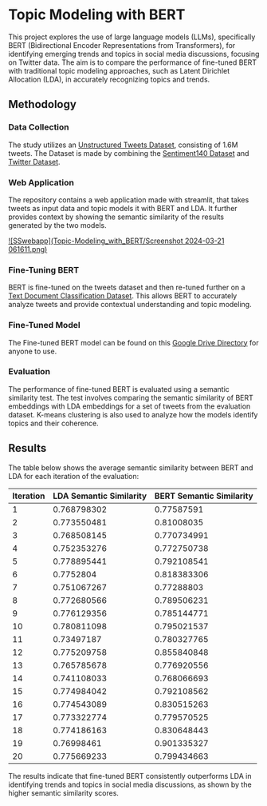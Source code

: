 # Topic Modeling with BERT

This project explores the use of large language models (LLMs), specifically BERT (Bidirectional Encoder Representations from Transformers), for identifying emerging trends and topics in social media discussions, focusing on Twitter data. The aim is to compare the performance of fine-tuned BERT with traditional topic modeling approaches, such as Latent Dirichlet Allocation (LDA), in accurately recognizing topics and trends.

## Methodology

### Data Collection
The study utilizes an [Unstructured Tweets Dataset](https://www.kaggle.com/datasets/mustitanvir/unstructured-tweets-dataset), consisting of 1.6M tweets. The Dataset is made by combining the [Sentiment140 Dataset](https://www.kaggle.com/datasets/kazanova/sentiment140) and [Twitter Dataset](https://www.kaggle.com/datasets/goyaladi/twitter-dataset).

### Web Application
The repository contains a web application made with streamlit, that takes tweets as input data and topic models it with BERT and LDA. It further provides context by showing the semantic similarity of the results generated by the two models. 

[![SSwebapp](Topic-Modeling_with_BERT/Screenshot 2024-03-21 061611.png)](https://github.com/imustitanveer/Topic-Modeling_with_BERT/blob/main/Screenshot%202024-03-21%20061611.png)

### Fine-Tuning BERT
BERT is fine-tuned on the tweets dataset and then re-tuned further on a [Text Document Classification Dataset](https://www.kaggle.com/datasets/sunilthite/text-document-classification-dataset?rvi=1). This allows BERT to accurately analyze tweets and provide contextual understanding and topic modeling. 

### Fine-Tuned Model
The Fine-tuned BERT model can be found on this [Google Drive Directory](https://drive.google.com/drive/folders/1q_KS0_P2OVmkikK8A4TnnsaniAC5Zkqq?usp=sharing) for anyone to use. 

### Evaluation
The performance of fine-tuned BERT is evaluated using a semantic similarity test. The test involves comparing the semantic similarity of BERT embeddings with LDA embeddings for a set of tweets from the evaluation dataset. K-means clustering is also used to analyze how the models identify topics and their coherence.

## Results

The table below shows the average semantic similarity between BERT and LDA for each iteration of the evaluation:

| Iteration | LDA Semantic Similarity | BERT Semantic Similarity |
|-----------|--------------------------|--------------------------|
| 1         | 0.768798302              | 0.77587591               |
| 2         | 0.773550481              | 0.81008035               |
| 3         | 0.768508145              | 0.770734991              |
| 4         | 0.752353276              | 0.772750738              |
| 5         | 0.778895441              | 0.792108541              |
| 6         | 0.7752804                | 0.818383306              |
| 7         | 0.751067267              | 0.77288803               |
| 8         | 0.772680566              | 0.789506231              |
| 9         | 0.776129356              | 0.785144771              |
| 10        | 0.780811098              | 0.795021537              |
| 11        | 0.73497187               | 0.780327765              |
| 12        | 0.775209758              | 0.855840848              |
| 13        | 0.765785678              | 0.776920556              |
| 14        | 0.741108033              | 0.768066693              |
| 15        | 0.774984042              | 0.792108562              |
| 16        | 0.774543089              | 0.830515263              |
| 17        | 0.773322774              | 0.779570525              |
| 18        | 0.774186163              | 0.830648443              |
| 19        | 0.76998461               | 0.901335327              |
| 20        | 0.775669233              | 0.799434663              |


The results indicate that fine-tuned BERT consistently outperforms LDA in identifying trends and topics in social media discussions, as shown by the higher semantic similarity scores.
